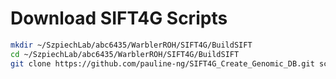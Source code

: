 # Download SIFT4G Scripts
```bash
mkdir ~/SzpiechLab/abc6435/WarblerROH/SIFT4G/BuildSIFT
cd ~/SzpiechLab/abc6435/WarblerROH/SIFT4G/BuildSIFT
git clone https://github.com/pauline-ng/SIFT4G_Create_Genomic_DB.git scripts_to_build_SIFT_db
```



